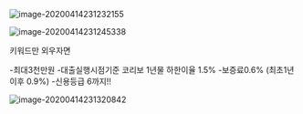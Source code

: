 ![image-20200414231232155](C:\Users\KAUstar\AppData\Roaming\Typora\typora-user-images\image-20200414231232155.png)

![image-20200414231245338](C:\Users\KAUstar\AppData\Roaming\Typora\typora-user-images\image-20200414231245338.png)

키워드만 외우자면

-최대3천만원
-대출실행시점기준 코리보 1년물 하한이율 1.5%
-보증료0.6% (최초1년 이후 0.9%)
-신용등급 6까지!!



![image-20200414231320842](C:\Users\KAUstar\AppData\Roaming\Typora\typora-user-images\image-20200414231320842.png)